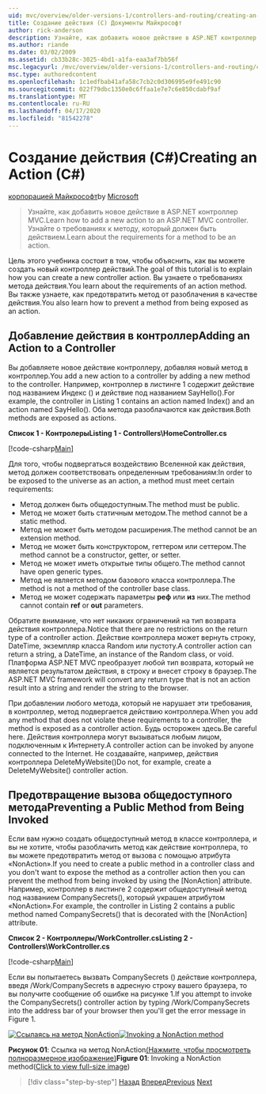 ```yaml
---
uid: mvc/overview/older-versions-1/controllers-and-routing/creating-an-action-cs
title: Создание действия (C) Документы Майкрософт
author: rick-anderson
description: Узнайте, как добавить новое действие в ASP.NET контроллер MVC. Узнайте о требованиях к методу, который должен быть действием.
ms.author: riande
ms.date: 03/02/2009
ms.assetid: cb33b28c-3025-4bd1-a1fa-eaa3af7bb56f
msc.legacyurl: /mvc/overview/older-versions-1/controllers-and-routing/creating-an-action-cs
msc.type: authoredcontent
ms.openlocfilehash: 1c1edfbab41afa58c7cb2c0d306995e9fe491c90
ms.sourcegitcommit: 022f79dbc1350e0c6ffaa1e7e7c6e850cdabf9af
ms.translationtype: MT
ms.contentlocale: ru-RU
ms.lasthandoff: 04/17/2020
ms.locfileid: "81542278"
---
```

# <a name="creating-an-action-c"></a><span data-ttu-id="bff22-104">Создание действия (C#)</span><span class="sxs-lookup"><span data-stu-id="bff22-104">Creating an Action (C#)</span></span>

<span data-ttu-id="bff22-105">[корпорацией Майкрософт](https://github.com/microsoft)</span><span class="sxs-lookup"><span data-stu-id="bff22-105">by [Microsoft](https://github.com/microsoft)</span></span>

> <span data-ttu-id="bff22-106">Узнайте, как добавить новое действие в ASP.NET контроллер MVC.</span><span class="sxs-lookup"><span data-stu-id="bff22-106">Learn how to add a new action to an ASP.NET MVC controller.</span></span> <span data-ttu-id="bff22-107">Узнайте о требованиях к методу, который должен быть действием.</span><span class="sxs-lookup"><span data-stu-id="bff22-107">Learn about the requirements for a method to be an action.</span></span>

<span data-ttu-id="bff22-108">Цель этого учебника состоит в том, чтобы объяснить, как вы можете создать новый контроллер действий.</span><span class="sxs-lookup"><span data-stu-id="bff22-108">The goal of this tutorial is to explain how you can create a new controller action.</span></span> <span data-ttu-id="bff22-109">Вы узнаете о требованиях метода действия.</span><span class="sxs-lookup"><span data-stu-id="bff22-109">You learn about the requirements of an action method.</span></span> <span data-ttu-id="bff22-110">Вы также узнаете, как предотвратить метод от разоблачения в качестве действия.</span><span class="sxs-lookup"><span data-stu-id="bff22-110">You also learn how to prevent a method from being exposed as an action.</span></span>

## <a name="adding-an-action-to-a-controller"></a><span data-ttu-id="bff22-111">Добавление действия в контроллер</span><span class="sxs-lookup"><span data-stu-id="bff22-111">Adding an Action to a Controller</span></span>

<span data-ttu-id="bff22-112">Вы добавляете новое действие контроллеру, добавляя новый метод в контроллер.</span><span class="sxs-lookup"><span data-stu-id="bff22-112">You add a new action to a controller by adding a new method to the controller.</span></span> <span data-ttu-id="bff22-113">Например, контроллер в листинге 1 содержит действие под названием Индекс () и действие под названием SayHello().</span><span class="sxs-lookup"><span data-stu-id="bff22-113">For example, the controller in Listing 1 contains an action named Index() and an action named SayHello().</span></span> <span data-ttu-id="bff22-114">Оба метода разоблачаются как действия.</span><span class="sxs-lookup"><span data-stu-id="bff22-114">Both methods are exposed as actions.</span></span>

<span data-ttu-id="bff22-115">**Список 1 - Контролеры**</span><span class="sxs-lookup"><span data-stu-id="bff22-115">**Listing 1 - Controllers\HomeController.cs**</span></span>

[!code-csharp[Main](creating-an-action-cs/samples/sample1.cs)]

<span data-ttu-id="bff22-116">Для того, чтобы подвергаться воздействию Вселенной как действия, метод должен соответствовать определенным требованиям:</span><span class="sxs-lookup"><span data-stu-id="bff22-116">In order to be exposed to the universe as an action, a method must meet certain requirements:</span></span>

- <span data-ttu-id="bff22-117">Метод должен быть общедоступным.</span><span class="sxs-lookup"><span data-stu-id="bff22-117">The method must be public.</span></span>
- <span data-ttu-id="bff22-118">Метод не может быть статичным методом.</span><span class="sxs-lookup"><span data-stu-id="bff22-118">The method cannot be a static method.</span></span>
- <span data-ttu-id="bff22-119">Метод не может быть методом расширения.</span><span class="sxs-lookup"><span data-stu-id="bff22-119">The method cannot be an extension method.</span></span>
- <span data-ttu-id="bff22-120">Метод не может быть конструктором, геттером или сеттером.</span><span class="sxs-lookup"><span data-stu-id="bff22-120">The method cannot be a constructor, getter, or setter.</span></span>
- <span data-ttu-id="bff22-121">Метод не может иметь открытые типы общего.</span><span class="sxs-lookup"><span data-stu-id="bff22-121">The method cannot have open generic types.</span></span>
- <span data-ttu-id="bff22-122">Метод не является методом базового класса контроллера.</span><span class="sxs-lookup"><span data-stu-id="bff22-122">The method is not a method of the controller base class.</span></span>
- <span data-ttu-id="bff22-123">Метод не может содержать параметры **реф** или **из** них.</span><span class="sxs-lookup"><span data-stu-id="bff22-123">The method cannot contain **ref** or **out** parameters.</span></span>

<span data-ttu-id="bff22-124">Обратите внимание, что нет никаких ограничений на тип возврата действия контроллера.</span><span class="sxs-lookup"><span data-stu-id="bff22-124">Notice that there are no restrictions on the return type of a controller action.</span></span> <span data-ttu-id="bff22-125">Действие контроллера может вернуть строку, DateTime, экземпляр класса Random или пустоту.</span><span class="sxs-lookup"><span data-stu-id="bff22-125">A controller action can return a string, a DateTime, an instance of the Random class, or void.</span></span> <span data-ttu-id="bff22-126">Платформа ASP.NET MVC преобразует любой тип возврата, который не является результатом действия, в строку и внесет строку в браузер.</span><span class="sxs-lookup"><span data-stu-id="bff22-126">The ASP.NET MVC framework will convert any return type that is not an action result into a string and render the string to the browser.</span></span>

<span data-ttu-id="bff22-127">При добавлении любого метода, который не нарушает эти требования, в контроллер, метод подвергается действию контроллера.</span><span class="sxs-lookup"><span data-stu-id="bff22-127">When you add any method that does not violate these requirements to a controller, the method is exposed as a controller action.</span></span> <span data-ttu-id="bff22-128">Будь осторожен здесь.</span><span class="sxs-lookup"><span data-stu-id="bff22-128">Be careful here.</span></span> <span data-ttu-id="bff22-129">Действия контроллера могут вызываться любым лицом, подключенным к Интернету.</span><span class="sxs-lookup"><span data-stu-id="bff22-129">A controller action can be invoked by anyone connected to the Internet.</span></span> <span data-ttu-id="bff22-130">Не создавайте, например, действия контроллера DeleteMyWebsite()</span><span class="sxs-lookup"><span data-stu-id="bff22-130">Do not, for example, create a DeleteMyWebsite() controller action.</span></span>

## <a name="preventing-a-public-method-from-being-invoked"></a><span data-ttu-id="bff22-131">Предотвращение вызова общедоступного метода</span><span class="sxs-lookup"><span data-stu-id="bff22-131">Preventing a Public Method from Being Invoked</span></span>

<span data-ttu-id="bff22-132">Если вам нужно создать общедоступный метод в классе контроллера, и вы не хотите, чтобы разоблачить метод как действие контроллера, то вы можете предотвратить метод от вызова с помощью атрибута «NonAction».</span><span class="sxs-lookup"><span data-stu-id="bff22-132">If you need to create a public method in a controller class and you don't want to expose the method as a controller action then you can prevent the method from being invoked by using the [NonAction] attribute.</span></span> <span data-ttu-id="bff22-133">Например, контроллер в листинге 2 содержит общедоступный метод под названием CompanySecrets(), который украшен атрибутом «NonAction».</span><span class="sxs-lookup"><span data-stu-id="bff22-133">For example, the controller in Listing 2 contains a public method named CompanySecrets() that is decorated with the [NonAction] attribute.</span></span>

<span data-ttu-id="bff22-134">**Список 2 - Контроллеры/WorkController.cs**</span><span class="sxs-lookup"><span data-stu-id="bff22-134">**Listing 2 - Controllers\WorkController.cs**</span></span>

[!code-csharp[Main](creating-an-action-cs/samples/sample2.cs)]

<span data-ttu-id="bff22-135">Если вы попытаетесь вызвать CompanySecrets () действие контроллера, введя /Work/CompanySecrets в адресную строку вашего браузера, то вы получите сообщение об ошибке на рисунке 1.</span><span class="sxs-lookup"><span data-stu-id="bff22-135">If you attempt to invoke the CompanySecrets() controller action by typing /Work/CompanySecrets into the address bar of your browser then you'll get the error message in Figure 1.</span></span>

<span data-ttu-id="bff22-136">[![Ссылаясь на метод NonAction](creating-an-action-cs/_static/image1.jpg)](creating-an-action-cs/_static/image1.png)</span><span class="sxs-lookup"><span data-stu-id="bff22-136">[![Invoking a NonAction method](creating-an-action-cs/_static/image1.jpg)](creating-an-action-cs/_static/image1.png)</span></span>

<span data-ttu-id="bff22-137">**Рисунок 01**: Ссылка на метод NonAction[(Нажмите, чтобы просмотреть полноразмерное изображение)](creating-an-action-cs/_static/image2.png)</span><span class="sxs-lookup"><span data-stu-id="bff22-137">**Figure 01**: Invoking a NonAction method([Click to view full-size image](creating-an-action-cs/_static/image2.png))</span></span>

> [!div class="step-by-step"]
> <span data-ttu-id="bff22-138">[Назад](creating-a-controller-cs.md)
> [Вперед](asp-net-mvc-routing-overview-vb.md)</span><span class="sxs-lookup"><span data-stu-id="bff22-138">[Previous](creating-a-controller-cs.md)
[Next](asp-net-mvc-routing-overview-vb.md)</span></span>
